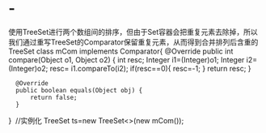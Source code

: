 # -
使用TreeSet进行两个数组间的排序，但由于Set容器会把重复元素去除掉，所以我们通过重写TreeSet的Comparator保留重复元素，从而得到合并排列后含重的TreeSet
 class mCom implements Comparator{
      @Override
      public int compare(Object o1, Object o2) {
          int resc;
         Integer i1=(Integer)o1;
         Integer i2=(Integer)o2;
         resc= i1.compareTo(i2);
         if(resc==0){
             resc=-1;
         }
          return resc;
      }

      @Override
      public boolean equals(Object obj) {
          return false;
      }
  }
  //实例化
  TreeSet<Integer> ts=new TreeSet<>(new mCom());
  
